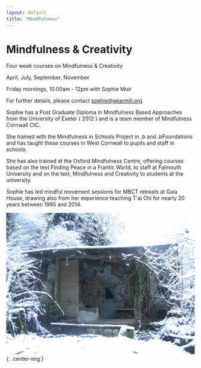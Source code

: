 ```yaml
---
layout: default
title: "Mindfulness"
---
```


# Mindfulness & Creativity
 
Four week courses on Mindfulness & Creativity 
 
April, July, September, November 
 
Friday mornings, 10.00am - 12pm with Sophie Muir
 
For further details, please contact sophie@gearmill.org
 
 
Sophie has a Post Graduate Diploma in Mindfulness Based Approaches from the University of Exeter ( 2012 ) and is a team member of Mindfulness Cornwall CIC.
 
She trained with the Mindfulness in Schools Project in .b and .bFoundations and has taught these courses in West Cornwall to pupils and staff in schools.
 
She has also trained at the Oxford Mindfulness Centre, offering courses based on the text Finding Peace in a Frantic World, to staff at Falmouth University and on the text, Mindfulness and Creativity to students at the university.
 
Sophie has led mindful movement sessions for MBCT retreats at Gaia House, drawing also from her experience teaching T'ai Chi for nearly 20 years between 1995 and 2014.

![Gear Mill](/assets/images/Gallery/IMG_4789.jpeg "snow"){: .center-img }

